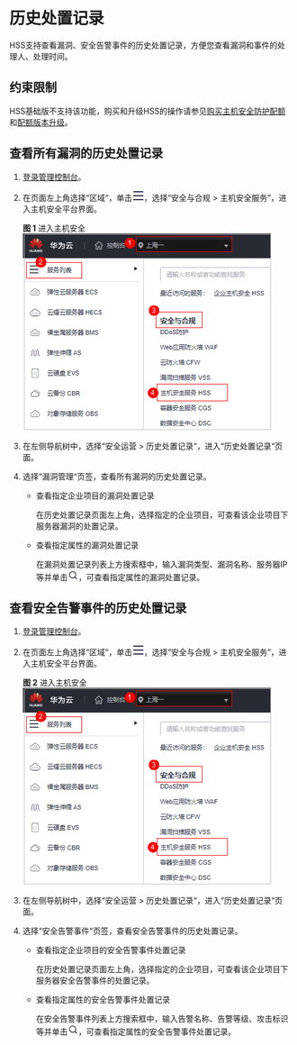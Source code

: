 # 历史处置记录<a name="hss_01_0508"></a>

HSS支持查看漏洞、安全告警事件的历史处置记录，方便您查看漏洞和事件的处理人、处理时间。

## 约束限制<a name="section1757413315280"></a>

HSS基础版不支持该功能，购买和升级HSS的操作请参见[购买主机安全防护配额](购买主机安全防护配额.md)和[配额版本升级](配额版本升级.md)。

## 查看所有漏洞的历史处置记录<a name="section198315612281"></a>

1.  [登录管理控制台](https://console.huaweicloud.com/?locale=zh-cn)。
2.  在页面左上角选择“区域“，单击![](figures/zh-cn_image_0000001517317834.png)，选择“安全与合规 \> 主机安全服务”，进入主机安全平台界面。

    **图 1**  进入主机安全<a name="hss_01_0503_hss_01_0234_fig1855613765114"></a>  
    ![](figures/进入主机安全.png "进入主机安全")

3.  在左侧导航树中，选择“安全运营  \>  历史处置记录“，进入“历史处置记录“页面。
4.  选择“漏洞管理“页签，查看所有漏洞的历史处置记录。
    -   查看指定企业项目的漏洞处置记录

        在历史处置记录页面左上角，选择指定的企业项目，可查看该企业项目下服务器漏洞的处置记录。

    -   查看指定属性的漏洞处置记录

        在漏洞处置记录列表上方搜索框中，输入漏洞类型、漏洞名称、服务器IP等并单击![](figures/zh-cn_image_0000001593776058.png)，可查看指定属性的漏洞处置记录。

## 查看安全告警事件的历史处置记录<a name="section26213563198"></a>

1.  [登录管理控制台](https://console.huaweicloud.com/?locale=zh-cn)。
2.  在页面左上角选择“区域“，单击![](figures/zh-cn_image_0000001666165048.png)，选择“安全与合规 \> 主机安全服务”，进入主机安全平台界面。

    **图 2**  进入主机安全<a name="fig119031631152012"></a>  
    ![](figures/进入主机安全-45.png "进入主机安全-45")

3.  在左侧导航树中，选择“安全运营  \>  历史处置记录“，进入“历史处置记录“页面。
4.  选择“安全告警事件“页签，查看安全告警事件的历史处置记录。
    -   查看指定企业项目的安全告警事件处置记录

        在历史处置记录页面左上角，选择指定的企业项目，可查看该企业项目下服务器安全告警事件的处置记录。

    -   查看指定属性的安全告警事件处置记录

        在安全告警事件列表上方搜索框中，输入告警名称、告警等级、攻击标识等并单击![](figures/zh-cn_image_0000001666005344.png)，可查看指定属性的安全告警事件处置记录。

